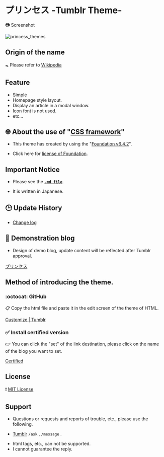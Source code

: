 # &#12503;&#12522;&#12531;&#12475;&#12473; -Tumblr Theme-

:camera: Screenshot 

![princess_themes](https://user-images.githubusercontent.com/8746340/29484800-a0bd86e2-8501-11e7-9c1b-591e498ff51b.png)

## Origin of the name

:baby_symbol: Please refer to [Wikipedia](https://ja.wikipedia.org/wiki/プリンセス)

## Feature

* Simple
* Homepage style layout.
* Display an article in a modal window.
* Icon font is not used. 
* etc...

## :globe_with_meridians: About the use of "[CSS framework](https://en.wikipedia.org/wiki/CSS_frameworks)"

* This theme has created by using the "[Foundation v6.4.2](https://foundation.zurb.com)".
 - Click here for [license of Foundation](https://github.com/zurb/foundation-sites/blob/develop/LICENSE).
 
## Important Notice

* Please see the [**`.md file`**](/ImportantNotice.md).
 - It is written in Japanese.

## :clock3: Update History

* [Change log](https://github.com/hana-mignon/Princess-Tumblr/commits/master/Princess_theme.html)

## :pushpin: Demonstration blog

* Design of demo blog, update content will be reflected after Tumblr approval.

[&#12503;&#12522;&#12531;&#12475;&#12473;](https://Princess-theme.tumblr.com)

## Method of introducing the theme.

### :octocat: GitHub
:clipboard: Copy the html file and paste it in the edit screen of the theme of HTML.

[Customize | Tumblr](https://www.tumblr.com/customize/)

### :white_check_mark: Install certified version
:point_right: You can click the "set" of the link destination, please click on the name of the blog you want to set.

[Certified](https://www.tumblr.com/theme/40808)

## License

:heavy_exclamation_mark: [MIT License](/LICENCE)

## Support

* Questions or requests and reports of trouble, etc., please use the following.
 - [Tumblr](https://hana-mignon.tumblr.com/ask) `/ask` , `/message` .
* html tags, etc., can not be supported.
* I cannot guarantee the reply.
